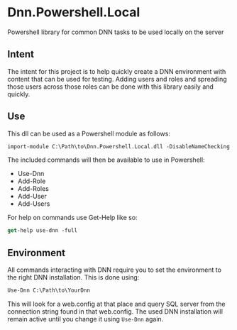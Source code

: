 # Dnn.Powershell.Local

Powershell library for common DNN tasks to be used locally on the server

## Intent

The intent for this project is to help quickly create a DNN environment with content that can be used for testing. 
Adding users and roles and spreading those users across those roles can be done with this library easily and quickly.

## Use

This dll can be used as a Powershell module as follows:

``` ps
import-module C:\Path\to\Dnn.Powershell.Local.dll -DisableNameChecking
```

The included commands will then be available to use in Powershell:

- Use-Dnn
- Add-Role
- Add-Roles
- Add-User
- Add-Users

For help on commands use Get-Help like so:

``` ps
get-help use-dnn -full
```

## Environment

All commands interacting with DNN require you to set the environment to the right DNN installation. This is done using:

``` ps
Use-Dnn C:\Path\to\YourDnn
```

This will look for a web.config at that place and query SQL server from the connection string found in that web.config. The used DNN
installation will remain active until you change it using ```Use-Dnn``` again.
